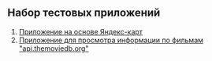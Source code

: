 ## Набор тестовых приложений

1. [Приложение на основе Яндекс-карт](https://github.com/st989-ks/Codebox/tree/yandex_map_kit/point_position)
2. [Приложение для просмотра информации по фильмам "api.themoviedb.org"](https://github.com/st989-ks/Codebox/tree/yandex_map_kit/point_position)
